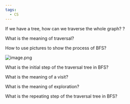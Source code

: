 ```yaml
---
tags:
  - CS
---
```

If we have a tree, how can we traverse the whole graph?
?

What is the meaning of traversal? 

How to use pictures to show the process of BFS?

![image.png](https://obsidianpicture-1320276993.cos.ap-hongkong.myqcloud.com/Obsidian/Picture/202403072351750.png)


What is the initial step of the traversal tree in BFS?

What is the meaning of a visit?

What is the meaning of exploration?


What is the repeating step of the traversal tree in BFS?

